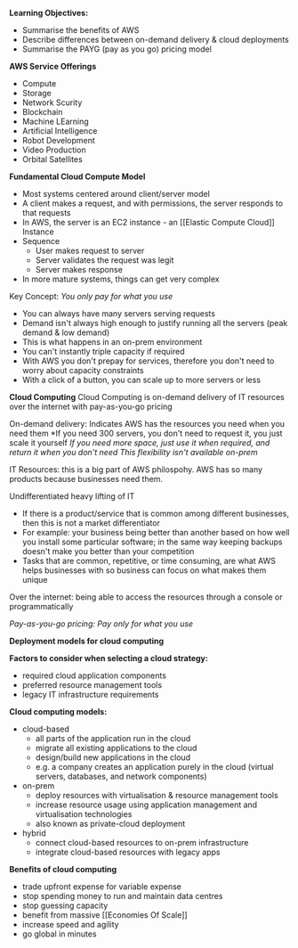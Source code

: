**Learning Objectives:**
- Summarise the benefits of AWS
- Describe differences between on-demand delivery & cloud deployments
- Summarise the PAYG (pay as you go) pricing model

**AWS Service Offerings**
- Compute
- Storage
- Network Scurity
- Blockchain
- Machine LEarning
- Artificial Intelligence
- Robot Development
- Video Production
- Orbital Satellites

**Fundamental Cloud Compute Model**
- Most systems centered around client/server model
- A client makes a request, and with permissions, the server responds to that requests
- In AWS, the server is an EC2 instance - an [[Elastic Compute Cloud]] Instance
- Sequence
	- User makes request to server
	- Server validates the request was legit
	- Server makes response
- In more mature systems, things can get very complex

Key Concept: *You only pay for what you use*
- You can always have many servers serving requests
- Demand isn't always high enough to justify running all the servers (peak demand & low demand)
- This is what happens in an on-prem environment
- You can't instantly triple capacity if required
- With AWS you don't prepay for services, therefore you don't need to worry about capacity constraints
- With a click of a button, you can scale up to more servers or less

**Cloud Computing**
Cloud Computing is on-demand delivery of IT resources over the internet with pay-as-you-go pricing

On-demand delivery: Indicates AWS has the resources you need when you need them
*If you need 300 servers, you don't need to request it, you just scale it yourself
*If you need more space, just use it when required, and return it when you don't need*
*This flexibility isn't available on-prem*

IT Resources: this is a big part of AWS philospohy. AWS has so many products because businesses need them.

Undifferentiated heavy lifting of IT
- If there is a product/service that is common among different businesses, then this is not a market differentiator
- For example: your business being better than another based on how well you install some particular software; in the same way keeping backups doesn't make you better than your competition
- Tasks that are common, repetitive, or time consuming, are what AWS helps businesses with so business can focus on what makes them unique

Over the internet: being able to access the resources through a console or programmatically

*Pay-as-you-go pricing: Pay only for what you use*

**Deployment models for cloud computing**

**Factors to consider when selecting a cloud strategy:**
- required cloud application components
- preferred resource management tools
- legacy IT infrastructure requirements

**Cloud computing models:**
- cloud-based
	- all parts of the application run in the cloud
	- migrate all existing applications to the cloud
	- design/build new applications in the cloud
	- e.g. a company creates an application purely in the cloud (virtual servers, databases, and network components)
- on-prem
	- deploy resources with virtualisation & resource management tools
	- increase resource usage using application management and virtualisation technologies
	- also known as private-cloud deployment
- hybrid
	- connect cloud-based resources to on-prem infrastructure
	- integrate cloud-based resources with legacy apps

**Benefits of cloud computing**
- trade upfront expense for variable expense
- stop spending money to run and maintain data centres
- stop guessing capacity
- benefit from massive [[Economies Of Scale]]
- increase speed and agility
- go global in minutes